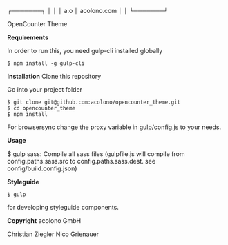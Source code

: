   ┌───────┐
  │       │
  │  a:o  │  acolono.com
  │       │
  └───────┘

OpenCounter Theme

**Requirements**

In order to run this, you need gulp-cli installed globally

    $ npm install -g gulp-cli

**Installation**
Clone this repository

Go into your project folder

    $ git clone git@github.com:acolono/opencounter_theme.git
    $ cd opencounter_theme
    $ npm install

For browsersync change the proxy variable in gulp/config.js to your needs.

**Usage**

$ gulp sass: Compile all sass files (gulpfile.js will compile from config.paths.sass.src to config.paths.sass.dest. see config/build.config.json)

**Styleguide**

    $ gulp

for developing styleguide components.

**Copyright**
acolono GmbH

Christian Ziegler
Nico Grienauer
